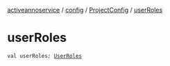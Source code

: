 [activeannoservice](../../index.md) / [config](../index.md) / [ProjectConfig](index.md) / [userRoles](./user-roles.md)

# userRoles

`val userRoles: `[`UserRoles`](../-user-roles/index.md)